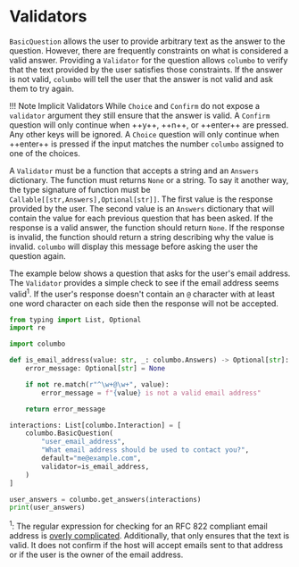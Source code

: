 # Validators

`BasicQuestion` allows the user to provide arbitrary text as the answer to the question. However, there are frequently
constraints on what is considered a valid answer. Providing a `Validator` for the question allows `columbo` to verify
that the text provided by the user satisfies those constraints. If the answer is not valid, `columbo` will tell the user that
the answer is not valid and ask them to try again.

!!! Note Implicit Validators
    While `Choice` and `Confirm` do not expose a `validator` argument they still ensure that the answer is valid.
    A `Confirm` question will only continue when ++y++, ++n++, or ++enter++ are pressed. Any other keys will be ignored.
    A `Choice` question will only continue when ++enter++ is pressed if the input matches the number `columbo` assigned
    to one of the choices.

A `Validator` must be a function that accepts a string and an `Answers` dictionary. The function must returns `None` or
a string. To say it another way, the type signature of function must be `Callable[[str,Answers],Optional[str]]`. The
first value is the response provided by the user. The second value is an `Answers` dictionary that will contain the
value for each previous question that has been asked. If the response is a valid answer, the function should return
`None`. If the response is invalid, the function should return a string describing why the value is invalid. `columbo`
will display this message before asking the user the question again.

The example below shows a question that asks for the user's email address. The `Validator` provides a simple check to see if
the email address seems valid<sup>1</sup>. If the user's response doesn't contain an `@` character with at least one
word character on each side then the response will not be accepted.

```python
from typing import List, Optional
import re

import columbo

def is_email_address(value: str, _: columbo.Answers) -> Optional[str]:
    error_message: Optional[str] = None

    if not re.match(r"^\w+@\w+", value):
        error_message = f"{value} is not a valid email address"

    return error_message

interactions: List[columbo.Interaction] = [
    columbo.BasicQuestion(
        "user_email_address",
        "What email address should be used to contact you?",
        default="me@example.com",
        validator=is_email_address,
    )
]

user_answers = columbo.get_answers(interactions)
print(user_answers)
```

<sup>1</sup>: The regular expression for checking for an RFC 822 compliant email address is
[overly complicated](http://www.ex-parrot.com/~pdw/Mail-RFC822-Address.html). Additionally, that only ensures that the
text is valid. It does not confirm if the host will accept emails sent to that address or if the user is the owner of
the email address.
